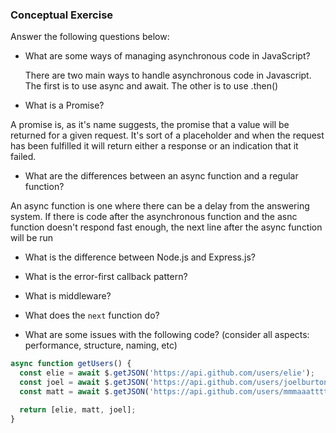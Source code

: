 ### Conceptual Exercise

Answer the following questions below:

- What are some ways of managing asynchronous code in JavaScript?
  

  There are two main ways to handle asynchronous code in Javascript.
  The first is to use async and await. 
  The other is to use .then()

- What is a Promise?

A promise is, as it's name suggests, the promise that a value will be returned for a given request.  It's sort of a placeholder and when the request has been fulfilled it will return either a response or an indication that it failed.  

- What are the differences between an async function and a regular function?
  
An async function is one where there can be a delay from the answering system.  If there is code after the asynchronous function and the asnc function doesn't respond fast enough, the next line after the async function will be run

- What is the difference between Node.js and Express.js?

- What is the error-first callback pattern?

- What is middleware?

- What does the `next` function do?

- What are some issues with the following code? (consider all aspects: performance, structure, naming, etc)

```js
async function getUsers() {
  const elie = await $.getJSON('https://api.github.com/users/elie');
  const joel = await $.getJSON('https://api.github.com/users/joelburton');
  const matt = await $.getJSON('https://api.github.com/users/mmmaaatttttt');

  return [elie, matt, joel];
}
```
